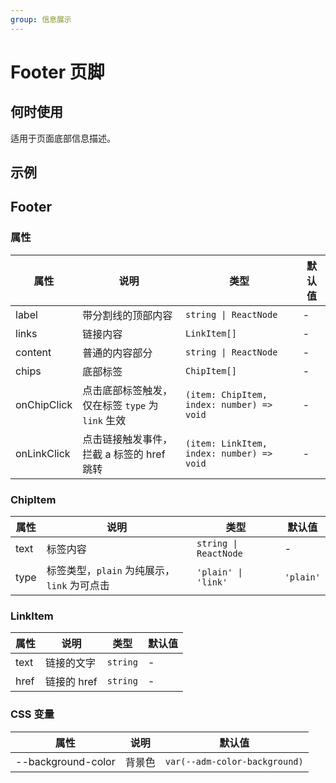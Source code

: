 ```yaml
---
group: 信息展示
---
```



# Footer 页脚



## 何时使用

适用于页面底部信息描述。

## 示例

<code src="./demos/demo1.tsx"></code>

## Footer

### 属性

| 属性 | 说明 | 类型 | 默认值 |
| --- | --- | --- | --- |
| label | 带分割线的顶部内容 | `string \| ReactNode` | - |
| links | 链接内容 | `LinkItem[]` | - |
| content | 普通的内容部分 | `string \| ReactNode` | - |
| chips | 底部标签 | `ChipItem[]` | - |
| onChipClick | 点击底部标签触发，仅在标签 `type` 为 `link` 生效 | `(item: ChipItem, index: number) => void` | - |
| onLinkClick | 点击链接触发事件，拦截 a 标签的 href 跳转 | `(item: LinkItem, index: number) => void` | - |

### ChipItem

| 属性 | 说明 | 类型 | 默认值 |
| --- | --- | --- | --- |
| text | 标签内容 | `string \| ReactNode` | - |
| type | 标签类型，`plain` 为纯展示，`link` 为可点击 | `'plain' \| 'link'` | `'plain'` |

### LinkItem

| 属性 | 说明        | 类型     | 默认值 |
| ---- | ----------- | -------- | ------ |
| text | 链接的文字  | `string` | -      |
| href | 链接的 href | `string` | -      |

### CSS 变量

| 属性               | 说明   | 默认值                        |
| ------------------ | ------ | ----------------------------- |
| --background-color | 背景色 | `var(--adm-color-background)` |
